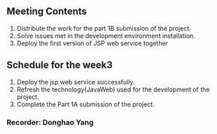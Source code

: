 ## Meeting Contents
1. Distribute the work for the part 1B submission of the project.
2. Solve issues met in the development environment installation.
3. Deploy the first version of JSP web service together

## Schedule for the week3
1. Deploy the jsp web service successfully.
2. Refresh the technology(JavaWeb) used for the development of the project.
3. Complete the Part 1A submission of the project.

### Recorder: Donghao Yang
